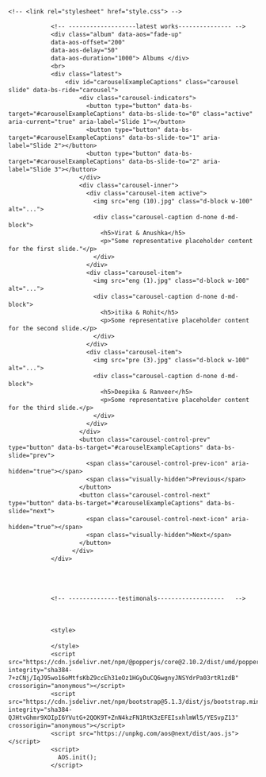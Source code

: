 <!DOCTYPE html>
<html lang="en">
<head>
    <meta charset="UTF-8">
    <meta http-equiv="X-UA-Compatible" content="IE=edge">
    <meta name="viewport" content="width=device-width, initial-scale=1.0">
    <title>Document</title>
    <link href="https://cdn.jsdelivr.net/npm/bootstrap@5.1.3/dist/css/bootstrap.min.css" rel="stylesheet" integrity="sha384-1BmE4kWBq78iYhFldvKuhfTAU6auU8tT94WrHftjDbrCEXSU1oBoqyl2QvZ6jIW3" crossorigin="anonymous">
    <link rel="stylesheet" href="https://unpkg.com/aos@next/dist/aos.css" />

    <!-- <link rel="stylesheet" href="style.css"> -->
</head>
<body>
    <style>
        
        .container{
    height: 80vh;
}
/* DEMO-SPECIFIC STYLES */
.typewriter h1 {
color: rgb(14, 13, 13);
font-family: monospace;
width: 80vw;
overflow: hidden; /* Ensures the content is not revealed until the animation */
border-right: .15em solid orange; /* The typwriter cursor */
white-space: nowrap; /* Keeps the content on a single line */
margin: 0 auto; /* Gives that scrolling effect as the typing happens */
letter-spacing: .15em; /* Adjust as needed */
/* bottom:vh; */
animation: 
typing 5s steps(30, end),
blink-caret .5s step-end infinite;
}

/* The typing effect */
@keyframes typing {
from { width: 0 }
to { width: 100% }
}

/* The typewriter cursor effect */
@keyframes blink-caret {
from, to { border-color: transparent }
50% { border-color: orange }
}
.abttext{
width: 80vw;
height: fit-content;
margin: 10vw;
text-align: center;
justify-content: center;
align-items: center;
position: relative;
bottom: 60vh;
color: black;
}
.abtimg{
opacity:0.8;
height: 470px;
width: 100%;
}
.abthd{
position: relative;
bottom:60vh;
text-align: center;
width: 80vw;
}
.btn{
color: rgb(247, 244, 244);
text-decoration: none;
border: 1px solid black;
padding: 5px 5px 5px 5px;
align-items: center;
justify-content: center;
align-content: center;
text-align: center;
/* border-radius: 20px; */
width: fit-content;
height: fit-content ;
position: relative;
right: 10px;
/* background-color: rgb(90, 86, 86); */
}
.btn:hover{
background-color: rgb(82, 79, 79);
}
/* -----------------services css */

.sercont{
width: 80vw;
height: fit-content;
position: relative;
bottom: 33vh;
align-content: center;
justify-content: center;
}
.serhead1{
position: absolute;
width: fit-content;
text-align: center;
/* border-bottom: 2px solid rgb(133, 129, 129); */
justify-content: center;
align-content: center;
margin-top: 20%;
/* margin-left: 45%; */
width: 80vw;
margin-left: 10vw;
font-size: larger;
font-weight: bold;

}
/* ---------services css starts here  */
.serhead {
position: relative;
bottom:170px;
width: fit-content;
height: fit-content;
color: black;
font-size: x-large;
text-align: center;
/* border-bottom: 2px solid red; */

}
div .serh1{
position: relative;
border-bottom: 2px solid red;
padding: 2px 2px 2px 2px;
text-align: center;

width: fit-content;
height: fit-content;
justify-content: center;
align-items: center;
align-content: center;
text-align: center;
margin-left:147%;
top: 130px;
}
.services a{
position:relative;
text-align: center;
left: 32%;
font-size:larger;
text-decoration:none;
font-weight: 900;
color: rgb(0, 0, 0);
bottom:158px;
opacity: 0;
}

.service img:hover {
transition: 0.5s;
opacity: 0.5;
}
.services .service:hover a{
transition: 1.5s;
opacity: 1;
}
.service p{
font-size: large;
font-weight: bold;
}
.album{
    width:fit-content;
    margin-left:43vw;
    height: fit-content;
    text-align:center;
    border-bottom: 2px solid red;
     padding: 2px 2px 2px 2px;
     font-size: large;
     font-weight: bold;
}


/* ------------------------------ */

.services{
                        
    width: 80vw;
    height: fit-content;
    margin-left: 10vw;
    margin-right: 10vw;
    
}
.service p {
    
    justify-content: center;
    align-content: center;
    align-items: center;
    text-align: center;
    border-bottom: 5px solid #ede8e8;
    padding:2px 2px 8px 2px;

}
.service img{
    width: 80vw;
    height:300px;
}
.d-block w-100{
    transition: 2s;
}

    </style>
    <div class="container" data-aos="fade-up"
    data-aos-offset="200"
    data-aos-delay="50"
    data-aos-duration="1000">
        <img class="abtimg" src="abt-img.jpg" alt="" srcset="">
        <div class="typewriter">
            <h1 class="abthd">Hello, I'm Javed</h1>
          </div>
          <div class="abttext">
              <p>Lorem ipsum dolor sit amet, consectetur adipisicing elit. Reiciendis, magnam.</p>
              <a href="#" class="btn">Read More</a>
          </div>
    </div>
                <div class="serhead">
                    <p class="serh1">Services</p>
                </div>    
                <div class="services"  data-aos="fade-up"
                data-aos-offset="200"
                data-aos-delay="50"
                data-aos-duration="1000">
                    <div class="service">
                        <p>Pre-Weeding Photography</p>
                        <img src="pre (7).jpg" alt="">
                        <a href="#" class="viewmore">View Photos</a>
                    </div>
                </div>
                <div class="services" data-aos="fade-up"
                data-aos-offset="200"
                data-aos-delay="50"
                data-aos-duration="1000">
                    <div class="service">
                        <p>Maternity Photography</p>
                        <img src="mat (4).jpg" alt="">
                        <a href="#" class="viewmore">View Photos</a>
                    </div>
                </div>
                <div class="services" data-aos="fade-up"
                data-aos-offset="200"
                data-aos-delay="50"
                data-aos-duration="1000">
                    <div class="service">
                        <p>Engagement Photography</p>
                        <img src="eng (6).jpg" alt="">
                        <a href="#" class="viewmore">View Photos</a>
                    </div>
                </div>
                <div class="services" data-aos="fade-up"
                data-aos-offset="200"
                data-aos-delay="50"
                data-aos-duration="1000"> 
                    <div class="service">
                        <p>Pre-Weeding Photography</p>
                        <img src="pre (7).jpg" alt="">
                        <a href="#" class="viewmore">View Photos</a>
                    </div>
                </div>
                <div class="services" data-aos="fade-up"
                data-aos-offset="200"
                data-aos-delay="50"
                data-aos-duration="1000">
                    <div class="service">
                        <p>Baby Photography</p>
                        <img src="bab (2).jpg" alt="">
                        <a href="#" class="viewmore">View Photos</a>
                    </div>
                </div>
                <div class="services" data-aos="fade-up"
                data-aos-offset="200"
                data-aos-delay="50"
                data-aos-duration="1000">
                    <div class="service">
                        <p>Portfolio Photography</p>
                        <img src="aboutme (1).jpg" alt="">
                        <a href="#" class="viewmore">View Photos</a>
                    </div>
                </div>
<style>
   
    
</style>

                <!-- -------------------latest works--------------- -->
                <div class="album" data-aos="fade-up"
                data-aos-offset="200"
                data-aos-delay="50"
                data-aos-duration="1000"> Albums </div>
                <br>
                <div class="latest">
                    <div id="carouselExampleCaptions" class="carousel slide" data-bs-ride="carousel">
                        <div class="carousel-indicators">
                          <button type="button" data-bs-target="#carouselExampleCaptions" data-bs-slide-to="0" class="active" aria-current="true" aria-label="Slide 1"></button>
                          <button type="button" data-bs-target="#carouselExampleCaptions" data-bs-slide-to="1" aria-label="Slide 2"></button>
                          <button type="button" data-bs-target="#carouselExampleCaptions" data-bs-slide-to="2" aria-label="Slide 3"></button>
                        </div>
                        <div class="carousel-inner">
                          <div class="carousel-item active">
                            <img src="eng (10).jpg" class="d-block w-100" alt="...">
                            <div class="carousel-caption d-none d-md-block">
                              <h5>Virat & Anushka</h5>
                              <p>"Some representative placeholder content for the first slide."</p>
                            </div>
                          </div>
                          <div class="carousel-item">
                            <img src="eng (1).jpg" class="d-block w-100" alt="...">
                            <div class="carousel-caption d-none d-md-block">
                              <h5>itika & Rohit</h5>
                              <p>Some representative placeholder content for the second slide.</p>
                            </div>
                          </div>
                          <div class="carousel-item">
                            <img src="pre (3).jpg" class="d-block w-100" alt="...">
                            <div class="carousel-caption d-none d-md-block">
                              <h5>Deepika & Ranveer</h5>
                              <p>Some representative placeholder content for the third slide.</p>
                            </div>
                          </div>
                        </div>
                        <button class="carousel-control-prev" type="button" data-bs-target="#carouselExampleCaptions" data-bs-slide="prev">
                          <span class="carousel-control-prev-icon" aria-hidden="true"></span>
                          <span class="visually-hidden">Previous</span>
                        </button>
                        <button class="carousel-control-next" type="button" data-bs-target="#carouselExampleCaptions" data-bs-slide="next">
                          <span class="carousel-control-next-icon" aria-hidden="true"></span>
                          <span class="visually-hidden">Next</span>
                        </button>
                      </div>
                </div>




                <!-- --------------testimonals-------------------   -->


                
                <style>
                  
                </style>
                <script src="https://cdn.jsdelivr.net/npm/@popperjs/core@2.10.2/dist/umd/popper.min.js" integrity="sha384-7+zCNj/IqJ95wo16oMtfsKbZ9ccEh31eOz1HGyDuCQ6wgnyJNSYdrPa03rtR1zdB" crossorigin="anonymous"></script>
                <script src="https://cdn.jsdelivr.net/npm/bootstrap@5.1.3/dist/js/bootstrap.min.js" integrity="sha384-QJHtvGhmr9XOIpI6YVutG+2QOK9T+ZnN4kzFN1RtK3zEFEIsxhlmWl5/YESvpZ13" crossorigin="anonymous"></script>
                <script src="https://unpkg.com/aos@next/dist/aos.js"></script>
                <script>
                  AOS.init();
                </script>
              
</body>
</html>

